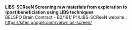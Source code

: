<b>LIBS-SCReeN  Screening raw materials from exploration to (post)beneficiation using LIBS techniques</b>  
BELSPO Brain Contract - B2/191/ P1/LIBS-SCReeN 
website : <a>https://sites.google.com/view/libs-screen/</a>
